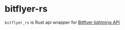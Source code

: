 # bitflyer-rs
`bitflyer_rs` is Rust api wrapper for [Bitflyer lightning API](https://lightning.bitflyer.jp/docs)

